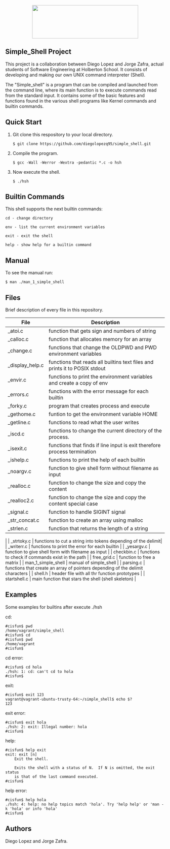 <p align="center"> <img width="335" height="105" src="https://www.holbertonschool.com/holberton-logo.png"></p>

## Simple_Shell Project

This project is a collaboration between Diego Lopez and Jorge Zafra, actual students of Software Engineering at Holberton School. It consists of developing and making our own UNIX command interpreter (Shell).

The "Simple_shell" is a program that can be compiled and launched from the command line, where its main function is to execute commands read from the standard input. It contains some of the basic features and functions found in the various shell programs like Kernel commands and builtin commands.

## Quick Start

1. Git clone this respository to your local directory.

       $ git clone https://github.com/diegolopezq95/simple_shell.git
  
2. Compile the program.

       $ gcc -Wall -Werror -Wextra -pedantic *.c -o hsh
       
3. Now execute the shell.
      
       $ ./hsh
       
## Builtin Commands

This shell supports the next builtin commands:

    cd - change directory

    env - list the current environment variables

    exit - exit the shell
    
    help - show help for a builtin command
  
## Manual

To see the manual run:

    $ man ./man_1_simple_shell  

## Files

Brief description of every file in this repository.
	
| File | Description |
| ------------- | ------------- |
| _atoi.c | function that gets sign and numbers of string |
| _calloc.c | function that allocates memory for an array |
| _change.c | functions that change the OLDPWD and PWD environment variables |
| _display_help.c | functions that reads all builtins text files and prints it to POSIX stdout |
| _envir.c | functions to print the environment variables and create a copy of env |
| _errors.c | functions with the error message for each builtin |
| _forky.c | program that creates process and execute |
| _gethome.c | funtion to get the environment variable HOME |
| _getline.c | functions to read what the user writes |
| _iscd.c | functions to change the current directory of the process. |
| _isexit.c | functions that finds if line input is exit therefore process termination |
| _ishelp.c | functions to print the help of each builtin |
| _noargv.c | function to give shell form without filename as input |
| _realloc.c | function to change the size and copy the content |
| _realloc2.c | function to change the size and copy the content special case |
| _signal.c | function to handle SIGINT signal |
| _str_concat.c | function to create an array using malloc |
| _strlen.c | function that returns the length of a string |
|
| _strtoky.c | functions to cut a string into tokens depending of the delimit|
| _writerr.c | functions to print the error for each builtin |
| _yesargv.c | function to give shell form with filename as input |
| checkbin.c | functions to check if commands exist in the path |
| free_grid.c | function to free a matrix |
| man_1_simple_shell | manual of simple_shell |
| parsing.c | functions that create an array of pointers depending of the delimit characters |
| shell.h | header file with all thr function prototypes |
| startshell.c | main function that stars the shell (shell skeleton) |

## Examples
Some examples for builtins after execute ./hsh

cd:

	#cisfun$ pwd
	/home/vagrant/simple_shell
	#cisfun$ cd
	#cisfun$ pwd
	/home/vagrant
	#cisfun$
	
cd error:

	#cisfun$ cd hola
	./hsh: 1: cd: can't cd to hola
	#cisfun$

exit:

	#cisfun$ exit 123
	vagrant@vagrant-ubuntu-trusty-64:~/simple_shell$ echo $?
	123
	
exit error:

	#cisfun$ exit hola
	./hsh: 2: exit: Illegal number: hola
	#cisfun$

help:

	#cisfun$ help exit
	exit: exit [n]
    	Exit the shell.

    	Exits the shell with a status of N.  If N is omitted, the exit status
    	is that of the last command executed.
	#cisfun$

help error:

	#cisfun$ help hola
	./hsh: 4: help: no help topics match 'hola'. Try 'help help' or 'man -k 'hola' or info 'hola'
	#cisfun$

## Authors
Diego Lopez and Jorge Zafra.
